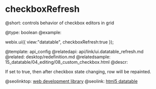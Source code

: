 checkboxRefresh
=============


@short:
	controls behavior of checkbox editors in grid

@type: boolean
@example:

webix.ui({
	view:"datatable",
    checkboxRefresh:true
});

@template:	api_config
@relatedapi:
	api/link/ui.datatable_refresh.md
@related:
	desktop/redefinition.md
@relatedsample:
	15_datatable/04_editing/08_custom_checkbox.html
@descr:


If set to true, then after checkbox state changing, row will be repainted. 

@seolinktop: [web development library](https://webix.com)
@seolink: [html5 datatable](https://webix.com/widget/datatable/)